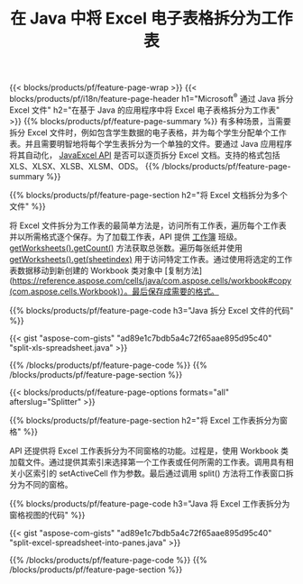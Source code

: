﻿---
title: 在 Java 中将 Excel 电子表格拆分为工作表
url: /zh/java/splitter/
description: Java 说明如何使用 Java Excel 库将 Microsoft Excel 文件拆分为多个文档的源代码
---
{{< blocks/products/pf/feature-page-wrap >}}
{{< blocks/products/pf/i18n/feature-page-header h1="Microsoft<sup>&reg;</sup> 通过 Java 拆分 Excel 文件" h2="在基于 Java 的应用程序中将 Excel 电子表格拆分为工作表" >}}
{{% blocks/products/pf/feature-page-summary %}}
有多种场景，当需要拆分 Excel 文件时，例如包含学生数据的电子表格，并为每个学生分配单个工作表。并且需要明智地将每个学生表拆分为一个单独的文件。要通过 Java 应用程序将其自动化， [JavaExcel API](/cells/java/) 是否可以逐页拆分 Excel 文档。支持的格式包括 XLS、XLSX、XLSB、XLSM、ODS。 
{{% /blocks/products/pf/feature-page-summary %}}

{{% blocks/products/pf/feature-page-section h2="将 Excel 文档拆分为多个文件" %}}

将 Excel 文件拆分为工作表的最简单方法是，访问所有工作表，遍历每个工作表并以所需格式逐个保存。为了加载工作表，API 提供 [工作簿](https://reference.aspose.com/cells/java/com.aspose.cells/Workbook) 班级。 [getWorksheets().getCount()](https://reference.aspose.com/cells/java/com.aspose.cells/worksheetcollection#Count) 方法获取总张数。遍历每张纸并使用 [getWorksheets().get(sheetindex)](https://reference.aspose.com/cells/java/com.aspose.cells/worksheetcollection#get) 用于访问特定工作表。通过使用将选定的工作表数据移动到新创建的 Workbook 类对象中 [复制方法](https://reference.aspose.com/cells/java/com.aspose.cells/workbook#copy(com.aspose.cells.Workbook)）。最后保存成需要的格式。

{{% blocks/products/pf/feature-page-code h3="Java 拆分 Excel 文件的代码" %}}

{{< gist "aspose-com-gists" "ad89e1c7bdb5a4c72f65aae895d95c40" "split-xls-spreadsheet.java" >}}

{{% /blocks/products/pf/feature-page-code %}}
{{% /blocks/products/pf/feature-page-section %}}

{{< blocks/products/pf/feature-page-options formats="all" afterslug="Splitter" >}}

{{% blocks/products/pf/feature-page-section h2="将 Excel 工作表拆分为窗格" %}}

API 还提供将 Excel 工作表拆分为不同窗格的功能。过程是，使用 Workbook 类加载文件。通过提供其索引来选择第一个工作表或任何所需的工作表。调用具有相关小区索引的 setActiveCell 作为参数。最后通过调用 split() 方法将工作表窗口拆分为不同的窗格。

{{% blocks/products/pf/feature-page-code h3="Java 将 Excel 工作表拆分为窗格视图的代码" %}}

{{< gist "aspose-com-gists" "ad89e1c7bdb5a4c72f65aae895d95c40" "split-excel-spreadsheet-into-panes.java" >}}

{{% /blocks/products/pf/feature-page-code %}}
{{% /blocks/products/pf/feature-page-section %}}